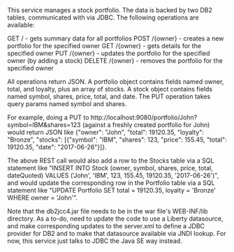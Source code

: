This service manages a stock portfolio.  The data is backed by two DB2 tables, communicated with via JDBC.  The following operations are available:

GET / - gets summary data for all portfolios
POST /{owner} - creates a new portfolio for the specified owner
GET /{owner} - gets details for the specified owner
PUT /{owner} - updates the portfolio for the specified owner (by adding a stock)
DELETE /{owner} - removes the portfolio for the specified owner

All operations return JSON.  A portfolio object contains fields named owner, total, and loyalty, plus an array of stocks.  A stock object contains fields named symbol, shares, price, total, and date.  The PUT operation takes query params named symbol and shares.

For example, doing a PUT to http://localhost:9080/portfolio/John?symbol=IBM&shares=123 (against a freshly created portfolio for John) would return JSON like {"owner": "John", "total": 19120.35, "loyalty": "Bronze", "stocks": [{"symbol": "IBM", "shares": 123, "price": 155.45, "total": 19120.35, "date": "2017-06-26"}]}.

The above REST call would also add a row to the Stocks table via a SQL statement like "INSERT INTO Stock (owner, symbol, shares, price, total, dateQuoted) VALUES ('John', 'IBM', 123, 155.45, 19120.35, '2017-06-26')", and would update the corresponding row in the Portfolio table via a SQL statement like "UPDATE Portfolio SET total = 19120.35, loyalty = 'Bronze' WHERE owner = 'John'".

Note that the db2jcc4.jar file needs to be in the war file's WEB-INF/lib directory.  As a to-do, need to update the code to use a Liberty datasource, and make corresponding updates to the server.xml to define a JDBC provider for DB2 and to make that datasource available via JNDI lookup.  For now, this service just talks to JDBC the Java SE way instead.
